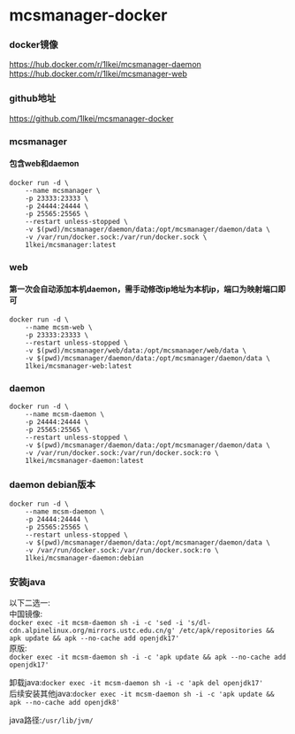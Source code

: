 # mcsmanager-docker

### docker镜像
https://hub.docker.com/r/1lkei/mcsmanager-daemon   
https://hub.docker.com/r/1lkei/mcsmanager-web
### github地址
https://github.com/1lkei/mcsmanager-docker


### mcsmanager
#### 包含web和daemon
```
docker run -d \
    --name mcsmanager \
    -p 23333:23333 \
    -p 24444:24444 \
    -p 25565:25565 \
    --restart unless-stopped \
    -v $(pwd)/mcsmanager/daemon/data:/opt/mcsmanager/daemon/data \
    -v /var/run/docker.sock:/var/run/docker.sock \
    1lkei/mcsmanager:latest
```

### web
#### 第一次会自动添加本机daemon，需手动修改ip地址为本机ip，端口为映射端口即可
```
docker run -d \
    --name mcsm-web \
    -p 23333:23333 \
    --restart unless-stopped \
    -v $(pwd)/mcsmanager/web/data:/opt/mcsmanager/web/data \
    -v $(pwd)/mcsmanager/daemon/data:/opt/mcsmanager/daemon/data \
    1lkei/mcsmanager-web:latest
```

### daemon
```
docker run -d \
    --name mcsm-daemon \
    -p 24444:24444 \
    -p 25565:25565 \
    --restart unless-stopped \
    -v $(pwd)/mcsmanager/daemon/data:/opt/mcsmanager/daemon/data \
    -v /var/run/docker.sock:/var/run/docker.sock:ro \
    1lkei/mcsmanager-daemon:latest
```

### daemon debian版本
```
docker run -d \
    --name mcsm-daemon \
    -p 24444:24444 \
    -p 25565:25565 \
    --restart unless-stopped \
    -v $(pwd)/mcsmanager/daemon/data:/opt/mcsmanager/daemon/data \
    -v /var/run/docker.sock:/var/run/docker.sock:ro \
    1lkei/mcsmanager-daemon:debian
```


### 安装java 
以下二选一:   
中国镜像:   
```docker exec -it mcsm-daemon sh -i -c 'sed -i 's/dl-cdn.alpinelinux.org/mirrors.ustc.edu.cn/g' /etc/apk/repositories && apk update && apk --no-cache add openjdk17'```   
原版:   
```docker exec -it mcsm-daemon sh -i -c 'apk update && apk --no-cache add openjdk17'```   

卸载java:```docker exec -it mcsm-daemon sh -i -c 'apk del openjdk17'```   
后续安装其他java:```docker exec -it mcsm-daemon sh -i -c 'apk update && apk --no-cache add openjdk8'```   

java路径:```/usr/lib/jvm/```
